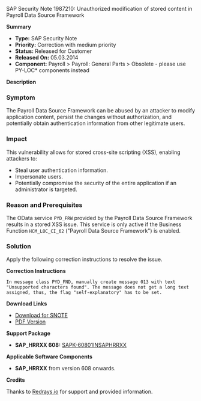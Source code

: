 SAP Security Note 1987210: Unauthorized modification of stored content in Payroll Data Source Framework

**Summary**

- **Type:** SAP Security Note
- **Priority:** Correction with medium priority
- **Status:** Released for Customer
- **Released On:** 05.03.2014
- **Component:** Payroll > Payroll: General Parts > Obsolete - please use PY-LOC* components instead

**Description**

### Symptom

The Payroll Data Source Framework can be abused by an attacker to modify application content, persist the changes without authorization, and potentially obtain authentication information from other legitimate users.

### Impact

This vulnerability allows for stored cross-site scripting (XSS), enabling attackers to:

- Steal user authentication information.
- Impersonate users.
- Potentially compromise the security of the entire application if an administrator is targeted.

### Reason and Prerequisites

The OData service `PYD_FRW` provided by the Payroll Data Source Framework results in a stored XSS issue. This service is only active if the Business Function `HCM_LOC_CI_62` ("Payroll Data Source Framework") is enabled.

### Solution

Apply the following correction instructions to resolve the issue.

**Correction Instructions**

```plaintext
In message class PYD_FND, manually create message 013 with text "Unsupported characters found". The message does not get a long text assigned, thus, the flag "self-explanatory" has to be set.
```

**Download Links**

- [Download for SNOTE](https://notesdownloads.sap.com/note/0040000011729032017)
- [PDF Version](https://userapps.support.sap.com/sap/support/sfm/notes/print/0001987210?language=en-US&token=B143A6E0F0AEF0BC3975F51609D199D3)

**Support Package**

- **SAP_HRRXX 608:** [SAPK-60801INSAPHRRXX](https://me.sap.com/supportpackage/SAPK-60801INSAPHRRXX)

**Applicable Software Components**

- **SAP_HRRXX** from version 608 onwards.

**Credits**

Thanks to [Redrays.io](https://redrays.io) for support and provided information.